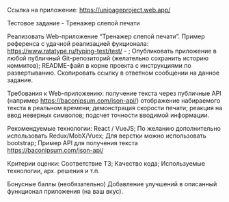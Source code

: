 Ссылка на приложение: https://unipageproject.web.app/


Тестовое задание - Тренажер слепой печати

Реализовать Web-приложение “Тренажер слепой печати”. Пример референса с удачной реализацией фукционала: https://www.ratatype.ru/typing-test/test/ - ;
Опубликовать приложение в любой публичный Git-репозиторий (желательно сохранить историю коммитов);
README-файл в корне проекта с инструкциями по развертыванию.
Скопировать ссылку в ответном сообщении на данное задание.

Требования к Web-приложению:
получение текста через публичные API (например https://baconipsum.com/json-api/)
отображение набираемого текста в реальном времени;
демонстрация скорости печати;
реакция на ввод неверных символов;
подсчет точности вводимой информации.

Рекомендуемые технологии: 
React / VueJS;
По желанию дополнительно использовать Redux/MobX/Vuex;
Для верстки можно использовать bootstrap;
Пример API для получения текста https://baconipsum.com/json-api/

Критерии оценки:
Соответствие ТЗ;
Качество кода;
Используемые технологии, арх. решения и т.п.

Бонусные баллы (необязательно)
Добавление улучшений в описанный функционал приложения (на ваш вкус). 
